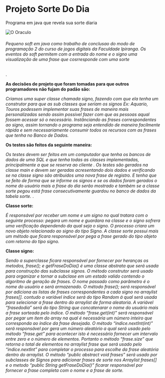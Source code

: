 # Projeto Sorte Do Dia
Programa em java que revela sua sorte diaria

<img alt="O Oraculo" src=""></img>

<h6>Pequeno soft em java como trabalho de conclusao do modo de programação 2 do curso de jogos digitais da Faculdade Ipiranga.
Os eventos do soft permitem com a entrada do nome e o signo uma visualização de uma frase que cosrresponde com uma sorte </h6>.

<b>As decisões de projeto que foram tomadas para que outros programadores não fujam do padão são:</b>

<i>Criamos uma super classe chamada signo, fazendo com que ela tenha um construtor para que as sub classes que seriam os signos Ex: Aquario, Touros podessem implementar suas frases de maneira mais personalizadas sendo assim possível fazer com que as pessoas aqual  fossem acessar só o necessário. Instânciando as frases correspondentes ao signo, assim tornando o programa seja entendido de maneira facilmente  rápida e sem necessariamente consumir todos os recursos com as frases que tenha no Banco de Dados. </i>

<b>Os testes são feitos da seguinte maneira: </b>

<i>Os testes devem ser feitos em um computador que tenha os bancos de dados de uma  SQL e que tenha todas as classes implementadas, principalmente a que se reserva ao cliente . Os testes são gerados na classe main e devem ser geradas acresentando dois dados e verificando se na classe signo são atribuidos uma nova frase de registro. E tenha que se feito de forma que se informe os signos e se os dados foram gerados o nome do usuário mais a frase do dia serão mostrado e também se a classe sorte pegou está frase consecutivamente guardou no banco de dados da tabela sorte. </i>.

<b>Classe sorte:  </b>

<i>É responsável por receber um nome e um signo no qual tratara com o seguinte processo: pegara um nome e guardara na classe e o signo sofrera uma verificação dependendo da qual seja o signo. O processo criara um novo objeto relacionado ao signo do tipo Signo. A classe sorte possui mais um método que ficara responsável por pega a frase gerado do tipo objeto com retorno do tipo signo. </i>

<b>Classe signo: </b>

<i>Sendo a superclasse ficara responsável por fornecer por heranças os metodos, frase(); e getFraseDoDia() é uma classe abstrata que será usada para construção das subclasse signos. O método construtor será usado para organizar e tornar a subclase em um estado valido contendo o algoritmo de geração de frases. O nome passado como parâmetro é o nome do usuário e será armazenado. O método frase(); será responsável por adiciona as listas de frases correspondentes a cada signo no arraylist frases[]. contudo a variável índice será do tipo Random á qual será usada para selecionar a frase dentro do arraylist de forma aleatoria. A variável “frasedodia” será do tipo String que concatenarar o nome do usuário mais a frase sorteada pelo índice. O método “frase.get(int)” será responsável por pegar um item do array na qual é necessária um número inteiro que corresponda ao índice da frase desejada. O método “indice.nextInt(int)” será responsável por gera um número aleatório a qual será usado pelo método “frase.get” para acontecer isto é necessário fornecer um intervalo entre zero e o número de elementos. Portanto o método “frase.size” que retorna o total de elementos no arraylist frase que será usado pelo “indice.nextInt” para completar o processo para escolhe da frase aleatória dentro do arraylist. O método “public abstract void frases” será usado por subclasses de Signos para adicionar frases de sorte nos Arraylist frases[] e o metodo “public String getFraseDoDia()” ficarar responsável por fornecer a frase completa com o nome e a frase de sorte.</i>

